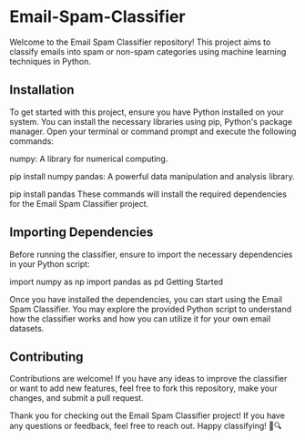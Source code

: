 # Email-Spam-Classifier

Welcome to the Email Spam Classifier repository! This project aims to classify emails into spam or non-spam categories using machine learning techniques in Python.

## Installation

To get started with this project, ensure you have Python installed on your system. You can install the necessary libraries using pip, Python's package manager. Open your terminal or command prompt and execute the following commands:

numpy: A library for numerical computing.

pip install numpy
pandas: A powerful data manipulation and analysis library.

pip install pandas
These commands will install the required dependencies for the Email Spam Classifier project.

## Importing Dependencies

Before running the classifier, ensure to import the necessary dependencies in your Python script:

import numpy as np
import pandas as pd
Getting Started

Once you have installed the dependencies, you can start using the Email Spam Classifier. You may explore the provided Python script to understand how the classifier works and how you can utilize it for your own email datasets.

## Contributing
Contributions are welcome! If you have any ideas to improve the classifier or want to add new features, feel free to fork this repository, make your changes, and submit a pull request.


Thank you for checking out the Email Spam Classifier project! If you have any questions or feedback, feel free to reach out. Happy classifying! 📧🔍
